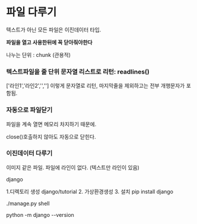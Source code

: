 # 파일 다루기

텍스트가 아닌 모든 파일은 이진데이터 타입.

**파일을 열고 사용한뒤에 꼭 닫아줘야한다**

나누는 단위 : chunk (관용적)


### 텍스트파일을 줄 단위 문자열 리스트로 리턴: readlines()

['라인1','라인2','','']
이렇게 문자열로 리턴, 마지막줄을 제외하고는 전부 개행문자가 포함됨.

### 자동으로 파일닫기
파일을 계속 열면 메모리 차지하기 때문에.

close()호출하지 않아도 자동으로 닫힌다.


### 이진데이터 다루기
이미지 같은 파일. 파일에 라인이 없다. (텍스트만 라인이 있음)



django

1.디렉토리 생성 django/tutorial
2. 가상환경생성
3. 설치
pip install django

./manage.py shell

python -m django --version